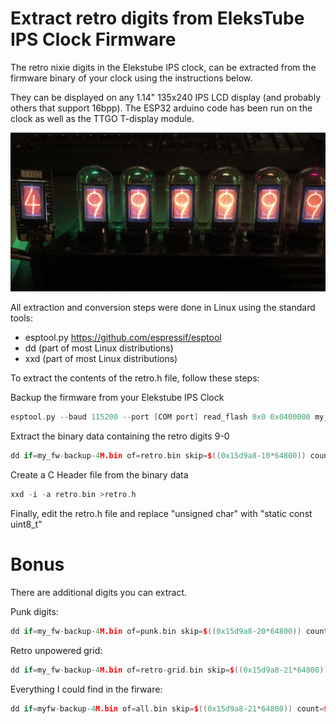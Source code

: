 # Extract retro digits from EleksTube IPS Clock Firmware
The retro nixie digits in the Elekstube IPS clock, can be extracted from the firmware binary of your clock using the instructions below.

They can be displayed on any 1.14" 135x240 IPS LCD display (and probably others that support 16bpp).
The ESP32 arduino code has been run on the clock as well as the TTGO T-display module. 

![EleksTube IPS and TTGO T-Display 7th digit displaying extracted Retro Nixie digits](images/RetroDigits.jpg)

All extraction and conversion steps were done in Linux using the standard tools:

- esptool.py https://github.com/espressif/esptool
- dd (part of most Linux distributions)
- xxd (part of most Linux distributions) 

To extract the contents of the retro.h file, follow these steps:

Backup the firmware from your Elekstube IPS Clock
```cpp
esptool.py --baud 115200 --port [COM port] read_flash 0x0 0x0400000 my_fw-backup-4M.bin
```

Extract the binary data containing the retro digits 9-0
```cpp
dd if=my_fw-backup-4M.bin of=retro.bin skip=$((0x15d9a8-10*64800)) count=$((270*2640)) iflag=skip_bytes,count_bytes
```

Create a C Header file from the binary data
```cpp
xxd -i -a retro.bin >retro.h
```

Finally, edit the retro.h file and replace "unsigned char" with "static const uint8_t"


# Bonus
There are additional digits you can extract.

Punk digits:
```cpp
dd if=my_fw-backup-4M.bin of=punk.bin skip=$((0x15d9a8-20*64800)) count=$((270*2640)) iflag=skip_bytes,count_bytes
```

Retro unpowered grid:
```cpp
dd if=my_fw-backup-4M.bin of=retro-grid.bin skip=$((0x15d9a8-21*64800)) count=$((270*240)) iflag=skip_bytes,count_bytes
```

Everything I could find in the firware:
```cpp
dd if=myfw-backup-4M.bin of=all.bin skip=$((0x15d9a8-21*64800)) count=$((270*5280)) iflag=skip_bytes,count_bytes
```
